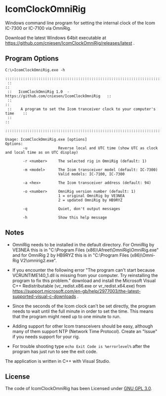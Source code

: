 IcomClockOmniRig
================
Windows command line program for setting the internal clock of the Icom IC-7300 or IC-7100 via OmniRig.

Download the latest Windows 64bit executable at https://github.com/cniesen/IcomClockOmniRig/releases/latest . 


Program Options
---------------
```
C:\>IcomClockOmniRig.exe -h
 ::::::::::::::::::::::::::::::::::::::::::::::::::::::::::::::::::::::::::::::
 ::                                                                          ::
 ::   IcomClockOmniRig 1.0  -  https://github.com/cniesen/IcomClockOmniRig   ::
 ::                                                                          ::
 ::    A program to set the Icom tranceiver clock to your computer's time    ::
 ::                                                                          ::
 ::::::::::::::::::::::::::::::::::::::::::::::::::::::::::::::::::::::::::::::

Usage: IcomClockOmniRig.exe [options]
Options:
        -u              Reverse local and UTC time (show UTC as clock and local time as on UTC display)

        -r <number>     The selected rig in OmniRig (default: 1)

        -m <model>      The Icom transceiver model (default: IC-7300)
                        Valid models: IC-7100, IC-7300

        -a <hex>        The Icom transceiver address (default: 94)

        -o <number>     OmniRig version number (default: 1)
                        1 = original OmniRig by VE3NEA
                        2 = updated OmniRig by HB9RYZ

        -q              Quiet, don't output messages

        -h              Show this help message
```


Notes
-----
* OmniRig needs to be installed in the default directory.  For OmniRig by VE3NEA this is in "C:\Program Files (x86)\Afreet\OmniRig\OmniRig.exe" and for OmniRig 2 by HB9RYZ this is in "C:\Program Files (x86)\Omni-Rig V2\omnirig2.exe".

* If you encounter the following error
"The program can't start because VCRUNTIME140_1.dll is missing from your computer.  Try reinstalling the program to fix this problem." download and install the Microsoft Visual C++ Redistributable (vc_redist.x86.exe or vr_redist.x64.exe) from 
https://support.microsoft.com/en-gb/help/2977003/the-latest-supported-visual-c-downloads .

* Since the seconds of the Icom clock can't be set directly, the program needs to wait until the full minute in order to set the time.  This means that the program might need up to one minute to run.

* Adding support for other Icom transceivers should be easy, although many of them support NTP (Network Time Protocol). Create an "Issue" if you needs support for your rig.

* For trouble shooting type `echo Exit Code is %errorlevel%` after the program has just run to see the exit code.

The application is written in C++ with Visual Studio.


License
-------
The code of IcomClockOmniRig has been Licensed under [GNU GPL 3.0](https://github.com/cniesen/IcomClockOmniRig/blob/master/COPYING.md).
